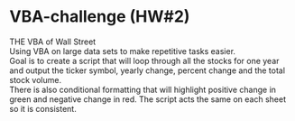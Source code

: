 # VBA-challenge (HW#2)
THE VBA of Wall Street  
Using VBA on large data sets to make repetitive tasks easier.  
Goal is to create a script that will loop through all the stocks for one year and output the ticker symbol, yearly change, percent change and the total stock volume.  
There is also conditional formatting that will highlight positive change in green and negative change in red.
The script acts the same on each sheet so it is consistent.
